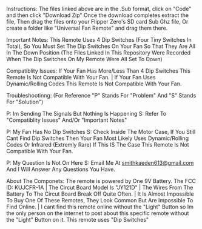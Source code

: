 Instructions:
The files linked above are in the .Sub format, click on "Code" and then click "Download Zip"
Once the download completes extract the file,
Then drag the files onto your Flipper Zero's SD card Sub Ghz file,
Or create a folder like "Universal Fan Remote" and drag them there.


Important Notes:
This Remote Uses 4 Dip Switches (Four Tiny Switches In Total), So You Must Set The Dip Switches On Your Fan So That They Are All In The Down Position (The Files Linked In This Repository Were Recorded When The Dip Switches On My Remote Were All Set To Down) 


Compatiblity Issues:
If Your Fan Has More/Less Than 4 Dip Switches This Remote Is Not Compatible With Your Fan. | If Your Fan Uses Dynamic/Rolling Codes This Remote Is Not Compatible With Your Fan.



Troubleshootinng: 
(For Reference "P" Stands For "Problem" And "S" Stands For "Solution")

P: Im Sending The Signals But Nothing Is Happening 
S: Refer To "Compatiblity Issues" And/Or "Important Notes"

P: My Fan Has No Dip Switches
S: Check Inside The Motor Case, If You Still Cant Find Dip Switches Then Your Fan Most Likely Uses Dynamic/Rolling Codes Or Infrared (Extremly Rare) If This IS The Case This Remote Is Not Compatible With Your Fan.

P: My Question Is Not On Here
S: Email Me At smithkaeden613@gmail.com And I Will Answer Any Questions You Have.


About The Componets:
The remote is powered by One 9V Battery.
The FCC ID: KUJCFR-1A |
The Circut Board Model Is "JY121D" |
The Wires From The Battery To The Circut Board Break Off Quite Often. |
It Is Almost Impossible To Buy One Of These Remotes, They Look Common But Are Impossible To Find Online. |
I cant find this remote online without the "Light" Button so Im the only person on the internet to post about this specific remote without the "Light" Button on it.
This remote uses "Dip Switches"
